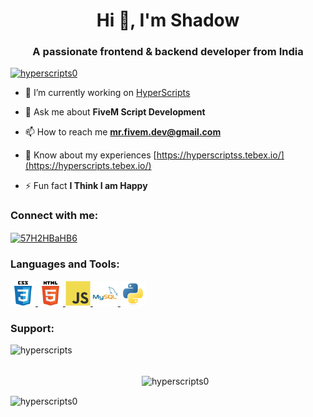 <h1 align="center">Hi 👋, I'm Shadow</h1>
<h3 align="center">A passionate frontend & backend developer from India</h3>

<p align="left"> <a href="https://github.com/ryo-ma/github-profile-trophy"><img src="https://github-profile-trophy.vercel.app/?username=hyperscripts0" alt="hyperscripts0" /></a> </p>

- 🔭 I’m currently working on [HyperScripts](https://hyperscripts.tebex.io/)

- 💬 Ask me about **FiveM Script Development**

- 📫 How to reach me **mr.fivem.dev@gmail.com**

- 📄 Know about my experiences [https://hyperscriptss.tebex.io/](https://hyperscripts.tebex.io/)

- ⚡ Fun fact **I Think I am Happy**

<h3 align="left">Connect with me:</h3>
<p align="left">
<a href="https://discord.gg/57H2HBaHB6" target="blank"><img align="center" src="https://raw.githubusercontent.com/rahuldkjain/github-profile-readme-generator/master/src/images/icons/Social/discord.svg" alt="57H2HBaHB6" height="30" width="40" /></a>
</p>

<h3 align="left">Languages and Tools:</h3>
<p align="left"> <a href="https://www.w3schools.com/css/" target="_blank" rel="noreferrer"> <img src="https://raw.githubusercontent.com/devicons/devicon/master/icons/css3/css3-original-wordmark.svg" alt="css3" width="40" height="40"/> </a> <a href="https://www.w3.org/html/" target="_blank" rel="noreferrer"> <img src="https://raw.githubusercontent.com/devicons/devicon/master/icons/html5/html5-original-wordmark.svg" alt="html5" width="40" height="40"/> </a> <a href="https://developer.mozilla.org/en-US/docs/Web/JavaScript" target="_blank" rel="noreferrer"> <img src="https://raw.githubusercontent.com/devicons/devicon/master/icons/javascript/javascript-original.svg" alt="javascript" width="40" height="40"/> </a> <a href="https://www.mysql.com/" target="_blank" rel="noreferrer"> <img src="https://raw.githubusercontent.com/devicons/devicon/master/icons/mysql/mysql-original-wordmark.svg" alt="mysql" width="40" height="40"/> </a> <a href="https://www.python.org" target="_blank" rel="noreferrer"> <img src="https://raw.githubusercontent.com/devicons/devicon/master/icons/python/python-original.svg" alt="python" width="40" height="40"/> </a> </p>

<h3 align="left">Support:</h3>
<p><a href="https://www.buymeacoffee.com/hyperscripts"> <img align="left" src="https://cdn.buymeacoffee.com/buttons/v2/default-yellow.png" height="50" width="210" alt="hyperscripts" /></a></p><br><br>

<p><img align="center" src="https://github-readme-stats.vercel.app/api/top-langs?username=hyperscripts0&show_icons=true&locale=en&layout=compact" alt="hyperscripts0" /></p>

<p><img align="center" src="https://github-readme-streak-stats.herokuapp.com/?user=hyperscripts0&" alt="hyperscripts0" /></p>
